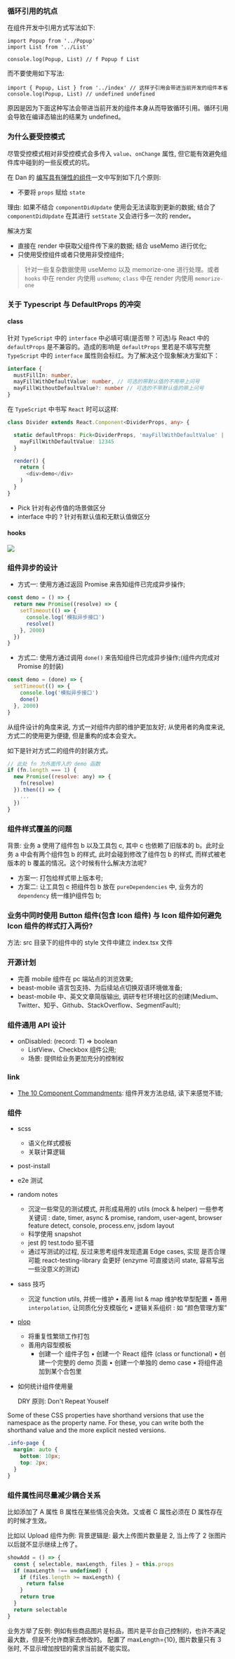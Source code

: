 ### 循环引用的坑点

在组件开发中引用方式写法如下:

```tsx
import Popup from '../Popup'
import List from '../List'

console.log(Popup, List) // f Popup f List
```

而不要使用如下写法:

```tsx
import { Popup, List } from '../index' // 这样子引用会带进当前开发的组件本省
console.log(Popup, List) // undefined undefined
```

原因是因为下面这种写法会带进当前开发的组件本身从而导致循环引用。循环引用会导致在编译态输出的结果为 undefined。

### 为什么要受控模式

尽管受控模式相对非受控模式会多传入 `value`、`onChange` 属性, 但它能有效避免组件库中碰到的一些反模式的坑。

在 Dan 的 [编写具有弹性的组件](https://overreacted.io/writing-resilient-components/)一文中写到如下几个原则:

* 不要将 `props` 赋给 `state`

理由: 如果不结合 `componentDidUpdate` 使用会无法读取到更新的数据; 结合了 `componentDidUpdate` 在其进行 `setState` 又会进行多一次的 render。

解决方案

* 直接在 render 中获取父组件传下来的数据; 结合 useMemo 进行优化;
* 只使用受控组件或者只使用非受控组件;

> 针对一些复杂数据使用 useMemo 以及 memorize-one 进行处理。或者 `hooks` 中在 render 内使用 `useMemo`; `class` 中在 render 内使用 `memorize-one`

### 关于 Typescript 与 DefaultProps 的冲突

#### class

针对 `TypeScript` 中的 `interface` 中必填可填(是否带 ? 可选)与 React 中的 `defaultProps` 是不兼容的。造成的影响是 `defaultProps` 里若是不填写完整 `TypeScript` 中的 `interface` 属性则会标红。为了解决这个现象解决方案如下：

```ts
interface {
  mustFillIn: number,
  mayFillWithDefaultValue: number, // 可选的带默认值的不用带上问号
  mayFillWithoutDefaultValue?: number // 可选的不带默认值的带上问号
}
```

在 `TypeScript` 中书写 `React` 时可以这样:

```ts
class Divider extends React.Component<DividerProps, any> {

  static defaultProps: Pick<DividerProps, 'mayFillWithDefaultValue' | 'mayFillWithoutDefaultValue'> = {
    mayFillWithDefaultValue: 12345
  }

  render() {
    return (
      <div>demo</div>
    )
  }
}
```

* Pick 针对有必传值的场景做区分
* interface 中的 ? 针对有默认值和无默认值做区分

#### hooks

![](http://with.muyunyun.cn/764623d18eeb45724da661a0b6fbb679.jpg)

### 组件异步的设计

* 方式一: 使用方通过返回 Promise 来告知组件已完成异步操作;

```js
const demo = () => {
  return new Promise((resolve) => {
    setTimeout(() => {
      console.log('模拟异步接口')
      resolve()
    }, 2000)
  })
}
```

* 方式二: 使用方通过调用 `done()` 来告知组件已完成异步操作;(组件内完成对 Promise 的封装)

```js
const demo = (done) => {
  setTimeout(() => {
    console.log('模拟异步接口')
    done()
  }, 2000)
}
```

从组件设计的角度来说, 方式一对组件内部的维护更加友好; 从使用者的角度来说, 方式二的使用更为便捷, 但是重构的成本会变大。

如下是针对方式二的组件的封装方式。

```js
// 此处 fn 为外面传入的 demo 函数
if (fn.length === 1) {
  new Promise((resolve: any) => {
    fn(resolve)
  }).then(() => {
    ...
  })
}
```

### 组件样式覆盖的问题

背景: 业务 a 使用了组件包 b 以及工具包 c, 其中 c 也依赖了旧版本的 b。此时业务 a 中会有两个组件包 b 的样式, 此时会碰到修改了组件包 b 的样式, 而样式被老版本的 b 覆盖的情况。这个时候有什么解决方法呢?

* 方案一: 打包给样式带上版本号;
* 方案二: 让工具包 c 把组件包 b 放在 `pureDependencies` 中, 业务方的 `dependency` 统一维护组件包 b;

### 业务中同时使用 Button 组件(包含 Icon 组件) 与 Icon 组件如何避免 Icon 组件的样式打入两份?

方法: src 目录下的组件中的 style 文件中建立 index.tsx 文件

### 开源计划

* 完善 mobile 组件在 pc 端站点的浏览效果;
* beast-mobile 语言包支持、为后续站点切换双语环境做准备;
* beast-mobile 中、英文文章简版输出, 调研专栏环境社区的创建(Medium、Twitter、知乎、Github、StackOverflow、SegmentFault);

### 组件通用 API 设计

* onDisabled: (record: T) => boolean
  * ListView、Checkbox 组件公用;
  * 场景: 提供给业务更加充分的控制权

### link

* [The 10 Component Commandments](https://dev.to/selbekk/the-10-component-commandments-2a7f): 组件开发方法总结, 读下来感觉不错;

### 组件

* scss
  * 语义化样式模板
  * 关联计算逻辑
* post-install
* e2e 测试

* random notes
  * 沉淀一些常⻅的测试模式, 并形成易用的 utils (mock & helper) 一些参考关键词 : date, timer, async & promise, random, user-agent, browser feature detect, console, process.env, jsdom layout
  * 科学使用 snapshot
  * jest 的 test.todo 挺不错
  * 通过写测试的过程, 反过来思考组件发现遗漏 Edge cases, 实现 是否合理
可能 react-testing-library 会更好 (enzyme 可直接访问 state, 容易写出一些没意义的测试)

* sass 技巧
  * 沉淀 function utils, 并统一维护
  • 善用 list & map 维护枚举型配置
  • 善用 `interpolation`, 让同质化分支模版化
  • 逻辑关系组织 : 如 “颜色管理方案”
* [plop](https://github.com/plopjs/plop)
  * 将重复性繁琐工作打包
  * 善用内容型模板
    * 创建一个 组件子包
    • 创建一个 React 组件 (class or functional)
    • 创建一个完整的 demo ⻚面
    • 创建一个单独的 demo case
    • 将组件追加到某个合包里
* 如何统计组件使用量

  DRY 原则: Don't Repeat Youself

Some of these CSS properties have shorthand versions that use the namespace as the property name. For these, you can write both the shorthand value and the more explicit nested versions.

```scss
.info-page {
  margin: auto {
    bottom: 10px;
    top: 2px;
  }
}
```

### 组件属性间尽量减少耦合关系

比如添加了 A 属性 B 属性在某些情况会失效。又或者 C 属性必须在 D 属性存在的时候才生效。

比如以 Upload 组件为例: 背景逻辑是: 最大上传图片数量是 2, 当上传了 2 张图片以后就不显示继续上传了。

```js
showAdd = () => {
  const { selectable, maxLength, files } = this.props
  if (maxLength !== undefined) {
    if (files.length >= maxLength) {
      return false
    }
    return true
  }
  return selectable
}
```

业务方举了反例: 例如有些商品图片是标品，图片是平台自己控制的，也许不满足最大数，但是不允许商家去修改的。
配置了 maxLength={10}, 图片数量只有 3 张时, 不显示增加按钮的需求当前就不能实现。